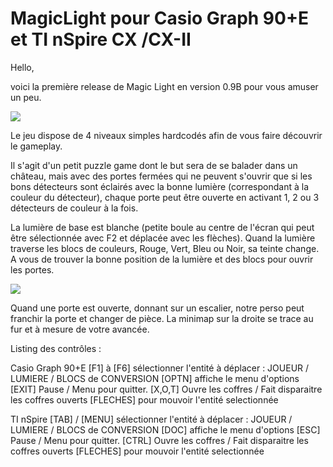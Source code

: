 # MagicLight pour Casio Graph 90+E et TI nSpire CX /CX-II 



Hello,

voici la première release de Magic Light en version 0.9B pour vous amuser un peu.

<img src="https://i.imgur.com/tEkzLh6.png" align="center">

Le jeu dispose de 4 niveaux simples hardcodés afin de vous faire découvrir le gameplay.

Il s'agit d'un petit puzzle game dont le but sera de se balader dans un château, mais avec des portes fermées qui ne peuvent s'ouvrir que si les bons détecteurs sont éclairés avec la bonne lumière (correspondant à la couleur du détecteur), chaque porte peut être ouverte en activant 1, 2 ou 3 détecteurs de couleur à la fois.

La lumière de base est blanche (petite boule au centre de l'écran qui peut être sélectionnée avec F2 et déplacée avec les flèches). Quand la lumière traverse les blocs de couleurs, Rouge, Vert, Bleu ou Noir, sa teinte change. A vous de trouver la bonne position de la lumière et des blocs pour ouvrir les portes.

<img src="https://i.imgur.com/CTI9tck.png" align="center">

Quand une porte est ouverte, donnant sur un escalier, notre perso peut franchir la porte et changer de pièce. La minimap sur la droite se trace au fur et à mesure de votre avancée.


Listing des contrôles :

Casio Graph 90+E
    [F1] à [F6] sélectionner l'entité à déplacer : JOUEUR / LUMIERE / BLOCS de CONVERSION
    [OPTN] affiche le menu d'options
    [EXIT] Pause / Menu pour quitter.
    [X,O,T] Ouvre les coffres / Fait disparaitre les coffres ouverts
    [FLECHES] pour mouvoir l'entité selectionnée
    
TI nSpire
    [TAB] / [MENU] sélectionner l'entité à déplacer : JOUEUR / LUMIERE / BLOCS de CONVERSION
    [DOC] affiche le menu d'options
    [ESC] Pause / Menu pour quitter.
    [CTRL] Ouvre les coffres / Fait disparaitre les coffres ouverts
    [FLECHES] pour mouvoir l'entité selectionnée

